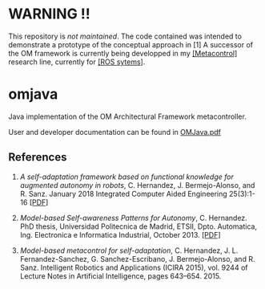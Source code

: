 # WARNING !!
This repository is *not maintained*.
The code contained was intended to demonstrate a prototype of the conceptual approach in [1]
A successor of the OM framework is currently being developped in my [[Metacontrol]](https://www.researchgate.net/project/Metacontrol-for-Self-adaptive-Autonomous-Systems) research line, currently for [[ROS sytems]](https://www.researchgate.net/project/MROS-Model-based-Metacontrol-for-ROS-systems).


# omjava
Java implementation of the OM Architectural Framework metacontroller.

User and developer documentation can be found in [OMJava.pdf](OMJava.pdf)

## References
1. *A self-adaptation framework based on functional knowledge for augmented autonomy in robots*, C. Hernandez, J. Bermejo-Alonso, and R. Sanz. January 2018 Integrated Computer Aided Engineering 25(3):1-16 [[PDF]](https://www.researchgate.net/profile/Carlos_Hernandez_Corbato/publication/322816772_A_self-adaptation_framework_based_on_functional_knowledge_for_augmented_autonomy_in_robots/links/5a82b64e0f7e9bda869faca5/A-self-adaptation-framework-based-on-functional-knowledge-for-augmented-autonomy-in-robots.pdf?_sg%5B0%5D=-oZjLsOY3XGeRnOEPV8ZmbxpWHZDuleLA73-92sEF9U9UgXm21hQMYOC_25v5BRJVJKtdyPFhLj7EqCXnJ_gMQ.EeoMj2aL_JSzMik1YWGnJVL1akypd_rfn3RDkK_EETp3tCniRNnCbpG8zGaPpYX0F2Ai9xzXFtmEGVX4Y1_QGw&_sg%5B1%5D=2GCFfsNur_LUKVir4n1jKLUyFUh-Fx7rLU8jRVh69R0Y3guDU_ePGYvdqsWq0h4FGJao5w7hcDSCa9g2aQ_o1wT0el3F1QakpK37ZmiJ8OkF.EeoMj2aL_JSzMik1YWGnJVL1akypd_rfn3RDkK_EETp3tCniRNnCbpG8zGaPpYX0F2Ai9xzXFtmEGVX4Y1_QGw&_iepl=)

2. *Model-based Self-awareness Patterns for Autonomy*, C. Hernandez. 
PhD thesis, Universidad Politecnica de Madrid, ETSII, Dpto. Automatica, Ing. Electronica e Informatica Industrial, October 2013. [[PDF]](http://tierra.aslab.upm.es/documents/PhD/PhD-CHernandez.pdf)

3. *Model-based metacontrol for self-adaptation*, C. Hernandez, J. L. Fernandez-Sanchez, G. Sanchez-Escribano, J. Bermejo-Alonso, and R. Sanz. Intelligent Robotics and Applications (ICIRA 2015), vol. 9244 of Lecture Notes in Artificial Intelligence, pages 643–654. 2015.
